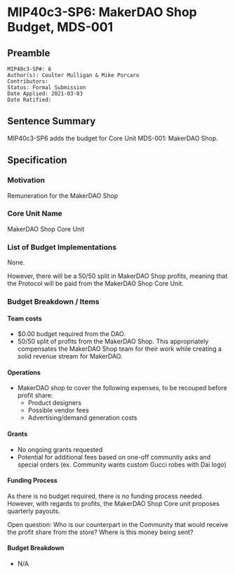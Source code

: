 # MIP40c3-SP6: MakerDAO Shop Budget, MDS-001

## Preamble

```
MIP40c3-SP#: 6
Author(s): Coulter Mulligan & Mike Porcaro
Contributors:
Status: Formal Submission
Date Applied: 2021-03-03
Date Ratified:
```

## Sentence Summary

MIP40c3-SP6 adds the budget for Core Unit MDS-001: MakerDAO Shop.

## Specification

### Motivation

Remuneration for the MakerDAO Shop

### Core Unit Name

MakerDAO Shop Core Unit

### List of Budget Implementations

None.

However, there will be a 50/50 split in MakerDAO Shop profits, meaning that the Protocol will be paid from the MakerDAO Shop Core Unit.

### Budget Breakdown / Items

#### Team costs

* $0.00 budget required from the DAO.
* 50/50 split of profits from the MakerDAO Shop. This appropriately compensates the MakerDAO Shop team for their work while creating a solid revenue stream for MakerDAO.

#### Operations

* MakerDAO shop to cover the following expenses, to be recouped before profit share:
  * Product designers
  * Possible vendor fees
  * Advertising/demand generation costs

#### Grants

* No ongoing grants requested
* Potential for additional fees based on one-off community asks and special orders (ex. Community wants custom Gucci robes with Dai logo)

#### Funding Process

As there is no budget required, there is no funding process needed.
However, with regards to profits, the MakerDAO Shop Core unit proposes quarterly payouts.

Open question: Who is our counterpart in the Community that would receive the profit share from the store? Where is this money being sent?

#### Budget Breakdown

* N/A
